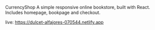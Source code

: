 CurrencyShop
A simple responsive online bookstore, built with React. Includes homepage, bookpage and checkout.

live: https://dulcet-alfajores-070544.netlify.app


